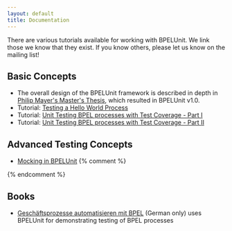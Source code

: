 ```yaml
---
layout: default
title: Documentation
---
```

 
There are various tutorials available for working with BPELUnit. We link 
those we know that they exist. If you know others, please let us know on 
the mailing list! 

## Basic Concepts

 + The overall design of the BPELUnit framework is described in depth in [Philip Mayer's Master's Thesis](http://www.se.uni-hannover.de/pub/File/pdfpapers/Mayer2006a.pdf), which resulted in BPELUnit v1.0.
 + Tutorial: [Testing a Hello World Process](http://www.se.uni-hannover.de/pages/en:tutorials_bpelunit_hellobpel)
 + Tutorial: [Unit Testing BPEL processes with Test Coverage - Part I](http://www.se.uni-hannover.de/pages/en:tutorials_bpelunit_coverage_part_1)
 + Tutorial: [Unit Testing BPEL processes with Test Coverage - Part II](http://www.se.uni-hannover.de/pages/en:tutorials_bpelunit_coverage_part_2)

## Advanced Testing Concepts

 + [Mocking in BPELUnit](http://www.se.uni-hannover.de/pages/en:tutorials_bpelunit_mock)
 {% comment %}
 <!--<li>Testing long-running Processes</li> -->
 <!--li><a href="http://www.se.uni-hannover.de/forschung/soa/bpelunit/testing-fault-scenarios.php">Testing Fault Scenarios</a> (under construction)</li-->
 <!--li><a href="http://www.se.uni-hannover.de/forschung/soa/bpelunit/bpelunit-ant.php">Automating Tests with Ant and BPELUnit (e.g. for nightly builds)</a></li-->

 <!--<li>Test Coverage Calculation</li> -->
 <!--<li><a href="http://www.se.uni-hannover.de/forschung/soa/bpelunit/bpelunit-roch-criteria.php">Comparing BPELUnit With Roch's Criterias</a></li>-->
 {% endcomment %}

## Books
 + [Gesch&auml;ftsprozesse automatisieren mit BPEL](http://www.amazon.de/dp/389864670X) (German only) uses BPELUnit for demonstrating testing of BPEL processes


